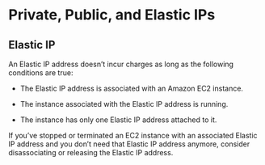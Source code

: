 # Private, Public, and Elastic IPs

## Elastic IP

An Elastic IP address doesn’t incur charges as long as the following conditions are true:

* The Elastic IP address is associated with an Amazon EC2 instance.

* The instance associated with the Elastic IP address is running.

* The instance has only one Elastic IP address attached to it.

If you’ve stopped or terminated an EC2 instance with an associated Elastic IP address and you don’t need that Elastic IP address anymore, consider disassociating or releasing the Elastic IP address.
